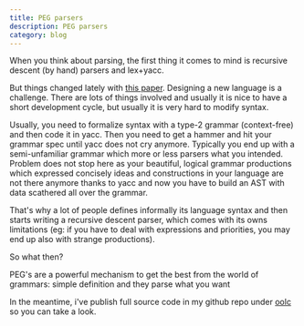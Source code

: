 ```yaml
---
title: PEG parsers
description: PEG parsers
category: blog
---
```


When you think about parsing, the first thing it comes to mind is recursive descent (by hand) parsers and lex+yacc.

But things changed lately with [this paper](http://bford.info/pub/lang/peg.pdf).
Designing a new language is a challenge. There are lots of things involved and usually it is nice to have a short 
development cycle, but usually it is very hard to modify syntax.

Usually, you need to formalize syntax with a type-2 grammar (context-free) and then code it in yacc.
Then you need to get a hammer and hit your grammar spec until yacc does not cry anymore. Typically you end up with a semi-unfamiliar grammar which more or less parsers 
what you intended. Problem does not stop here as your beautiful, logical grammar productions which expressed concisely ideas and constructions in your language are 
not there anymore thanks to yacc and now you have to build an AST with data scathered all over the grammar.

That's why a lot of people defines informally its language syntax and then starts writing a recursive descent parser, which comes with its owns limitations (eg: if you have to deal with expressions and priorities, you may end up also with strange productions).

So what then?

PEG's are a powerful mechanism to get the best from the world of grammars: simple definition and they parse what you want

In the meantime, i've publish full source code in my github repo under [oolc](https://github.com/yandroskaos/oolc) so you can take a look.


